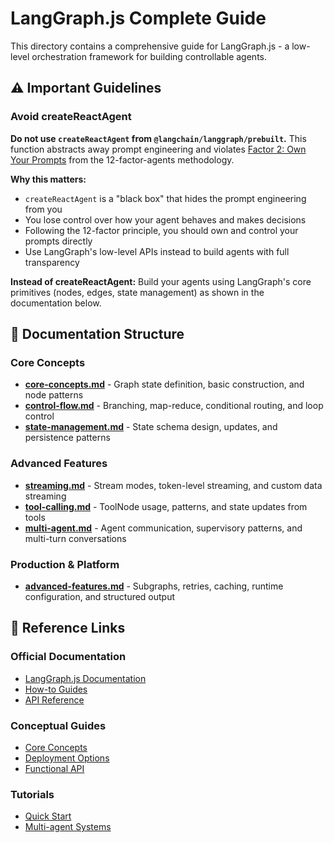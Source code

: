 # LangGraph.js Complete Guide

This directory contains a comprehensive guide for LangGraph.js - a low-level orchestration framework for building controllable agents.

## ⚠️ Important Guidelines

### Avoid createReactAgent
**Do not use `createReactAgent` from `@langchain/langgraph/prebuilt`.** This function abstracts away prompt engineering and violates [Factor 2: Own Your Prompts](https://github.com/humanlayer/12-factor-agents/blob/main/content/factor-02-own-your-prompts.md) from the 12-factor-agents methodology.

**Why this matters:**
- `createReactAgent` is a "black box" that hides the prompt engineering from you
- You lose control over how your agent behaves and makes decisions
- Following the 12-factor principle, you should own and control your prompts directly
- Use LangGraph's low-level APIs instead to build agents with full transparency

**Instead of createReactAgent:** Build your agents using LangGraph's core primitives (nodes, edges, state management) as shown in the documentation below.

## 📁 Documentation Structure

### Core Concepts
- **[core-concepts.md](core-concepts.md)** - Graph state definition, basic construction, and node patterns
- **[control-flow.md](control-flow.md)** - Branching, map-reduce, conditional routing, and loop control
- **[state-management.md](state-management.md)** - State schema design, updates, and persistence patterns

### Advanced Features
- **[streaming.md](streaming.md)** - Stream modes, token-level streaming, and custom data streaming
- **[tool-calling.md](tool-calling.md)** - ToolNode usage, patterns, and state updates from tools
- **[multi-agent.md](multi-agent.md)** - Agent communication, supervisory patterns, and multi-turn conversations

### Production & Platform
- **[advanced-features.md](advanced-features.md)** - Subgraphs, retries, caching, runtime configuration, and structured output

## 🔗 Reference Links

### Official Documentation
- [LangGraph.js Documentation](https://langchain-ai.github.io/langgraphjs/)
- [How-to Guides](https://langchain-ai.github.io/langgraphjs/how-tos/)
- [API Reference](https://langchain-ai.github.io/langgraphjs/reference/)

### Conceptual Guides
- [Core Concepts](https://langchain-ai.github.io/langgraphjs/concepts/)
- [Deployment Options](https://langchain-ai.github.io/langgraphjs/concepts/deployment_options/)
- [Functional API](https://langchain-ai.github.io/langgraphjs/concepts/functional_api/)

### Tutorials
- [Quick Start](https://langchain-ai.github.io/langgraphjs/tutorials/introduction/)
- [Multi-agent Systems](https://langchain-ai.github.io/langgraphjs/tutorials/#multi-agent-systems)

